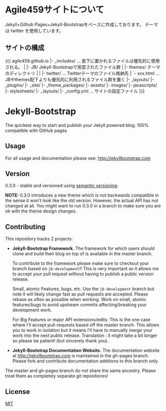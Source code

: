 # Agile459サイトについて

Jekyll+Github Pages+Jekyll-Bootstrapをベースに作成しております。
テーマは twitter を使用しています。

## サイトの構成

{{{
agile459.github.io
|- _includes/     ... 直下に置かれるファイルは優先的に使用される。
|  |- JB/  Jekyll-Bootstrapで用意されたファイル群
|  |- themes/ テーマのディレクトリ
|  |  |- twitter/ ... Twitterテーマのファイル格納先
|  `- xxx.html   ... JBやthemes配下よりも優先的に利用されるファイル群を置く
|- _layouts/
|- _plugins/
|- _site/
|- _theme_packages/
|- assets/
|- images/
|- javascripts/
|- stylesheets/
|- _layouts/
|- _config.yml  ... サイトの設定ファイル
}}}

# Jekyll-Bootstrap

The quickest way to start and publish your Jekyll powered blog. 100% compatible with GitHub pages

## Usage

For all usage and documentation please see: <http://jekyllbootstrap.com>

## Version

0.3.0 - stable and versioned using [semantic versioning](http://semver.org/).

**NOTE:** 0.3.0 introduces a new theme which is not backwards compatible in the sense it won't _look_ like the old version.
However, the actual API has not changed at all.
You might want to run 0.3.0 in a branch to make sure you are ok with the theme design changes.

## Contributing

This repository tracks 2 projects:

- **Jekyll-Bootstrap Framework.**
  The framework for which users should clone and build their blog on top of is available in the master branch.

  To contribute to the framework please make sure to checkout your branch based on `jb-development`!!
  This is very important as it allows me to accept your pull request without having to publish a public version release.

  Small, atomic Features, bugs, etc.
  Use the `jb-development` branch but note it will likely change fast as pull requests are accepted.
  Please rebase as often as possible when working.
  Work on small, atomic features/bugs to avoid upstream commits affecting/breaking your development work.

  For Big Features or major API extensions/edits:
  This is the one case where I'll accept pull-requests based off the master branch.
  This allows you to work in isolation but it means I'll have to manually merge your work into the next public release.
  Translation : it might take a bit longer so please be patient! (but sincerely thank you).

- **Jekyll-Bootstrap Documentation Website.**
  The documentation website at <http://jekyllbootstrap.com> is maintained in the gh-pages branch.
  Please fork and contribute documentation additions to this branch only.

The master and gh-pages branch do not share the same ancestry. Please treat them as completely separate git repositories!


## License

[MIT](http://opensource.org/licenses/MIT)
